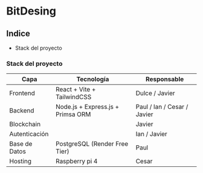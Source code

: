 # BitDesing

## Indice
- Stack del proyecto

### Stack del proyecto
| Capa        | Tecnología                                       |  Responsable |
|-------------|--------------------------------------------------|-----------------------|
| Frontend    | React + Vite + TailwindCSS                       | Dulce / Javier |
| Backend     | Node.js + Express.js + Primsa ORM                      | Paul / Ian / Cesar / Javier |
| Blockchain  |  | Javier |
| Autenticación |  | Ian / Javier |
| Base de Datos | PostgreSQL (Render Free Tier)                   | Paul |
| Hosting     | Raspberry pi 4       | Cesar |

